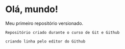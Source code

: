 # Olá, mundo!
  Meu primeiro repositório versionado.

    Repositório criado durante o curso de Git e Github

    criando linha pelo editor do Github
